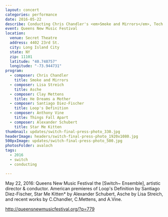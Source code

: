 ```yaml
---
layout: concert
categories: performance
date: 2016-05-22
describe: Conducting Chris Chandler's <em>Smoke and Mirrors</em>, Tech for Diez-Fischer's <em>Loop's Definition</em> and Alexander Schubert's <em>Star Me Kitten</em>, [Switch~ Ensemble].
event: Queens New Music Festival
location:
  venue: Secret Theatre
  address: 4402 23rd St.
  city: Long Island City
  state: NY
  zip: 11101
  latitude: "40.748757"
  longitude: "-73.944731"
program:
  - composer: Chris Chandler
    title: Smoke and Mirrors
  - composer: Lisa Streich
    title: Asche
  - composer: Clay Mettens
    title: He Dreams a Mother
  - composer: Santiago Diez-Fischer
    title: Loop's Definition
  - composer: Anthony Vine
    title: Things Fall Apart
  - composer: Alexander Schubert
    title: Star Me Kitten
thumbnail: updates/switch-final-press-photo_330.jpg
headerImage: headers/switch-final-press-photo_1920x1080.jpg
500pxImage: updates/switch-final-press-photo_500.jpg
photosFolder: avaloch
tags:
  - 2016
  - switch
  - conducting

---
```


May 22, 2016: Queens New Music Festival the [Switch~ Ensemble], artistic director & conductor. American premieres of Loop's Definition by Santiago Diez-Fischer, Star Me Kitten* by Alexander Schubert, Asche by Lisa Streich, and recent works by C.Chandler, C.Mettens, and A.Vine.

http://queensnewmusicfestival.org/?p=779
